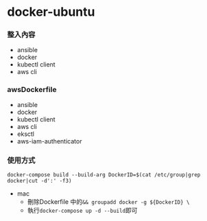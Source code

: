 # docker-ubuntu
### 整入內容
- ansible
- docker
- kubectl client
- aws cli



### awsDockerfile
- ansible
- docker
- kubectl client
- aws cli
- eksctl
- aws-iam-authenticator


### 使用方式
```
docker-compose build --build-arg DockerID=$(cat /etc/group|grep docker|cut -d':' -f3)
```
- mac
  - 刪除Dockerfile 中的`&& groupadd docker -g ${DockerID} \`
  - 執行`docker-compose up -d --build`即可
